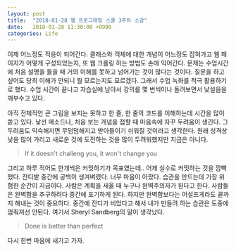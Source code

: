 ```yaml
---
layout: post
title:  "2018-01-28 웹 프로그래밍 스쿨 3주차 소감"
date:   2018-01-28 11:30:00 +0900
categories: Life
---
```


이제 어느정도 적응이 되어간다. 클래스와 객체에 대한 개념이 어느정도 잡혀가고 웹 페이지가 어떻게 구성되었는지, 또 웹 크롤링 하는 방법도 손에 익어간다. 문제는 수업시간에 처음 설명을 들을 때 거의 이해를 못하고 넘어가는 것이 많다는 것이다. 질문을 하고싶어도 당최 이해가 안되니 뭘 모르는지도 모르겠다. 그래서 수업 녹화를 적극 활용하기로 했다. 수업 시간이 끝나고 자습실에 남아서 강의를 몇 번씩이나 돌려보면서 낯설음을 깨부수고 있다. 

아직 전체적인 큰 그림을 보지는 못하고 한 줄, 한 줄의 코드를 이해하는데 시간을 많이 쏟고 있다. 낯선 메소드나, 처음 보는 개념을 접할 때 마음속에 자꾸 두려움이 생긴다. 그 두려움도 익숙해지면 무덤덤해지고 받아들이기 쉬워질 것이라고 생각한다. 원래 성격상 낯을 많이 가리고 새로운 것에 도전하는 것을 많이 두려워했지만 지금은 아니다. 

> If it doesn't challeng you, it won't change you

그리고 하루 적어도 한개씩은 커밋하기가 목표였는데.. 어제 실수로 커밋하는 것을 깜빡했다. 잔디밭 중간에 공백이 생겨벼렸다. 너무 마음이 아팠다. 습관을 만드는데 가장 위험한 순간이 지금이다. 사람은 계획을 새울 때 누구나 완벽주의자가 된다고 한다. 사람들은 완벽함을 추구하려다 중간에 포기하게 된다. 하지만 완벽함보다는 어설프게라도 끝까지 해내는 것이 중요하다. 중간에 잔디가 비었다고 해서 내가 만들려 하는 습관은 도중에 멈춰져선 안된다. 여기서 Sheryl Sandberg의 말이 생각났다.

> Done is better than perfect

 다시 한번 마음에 새기고 가자.